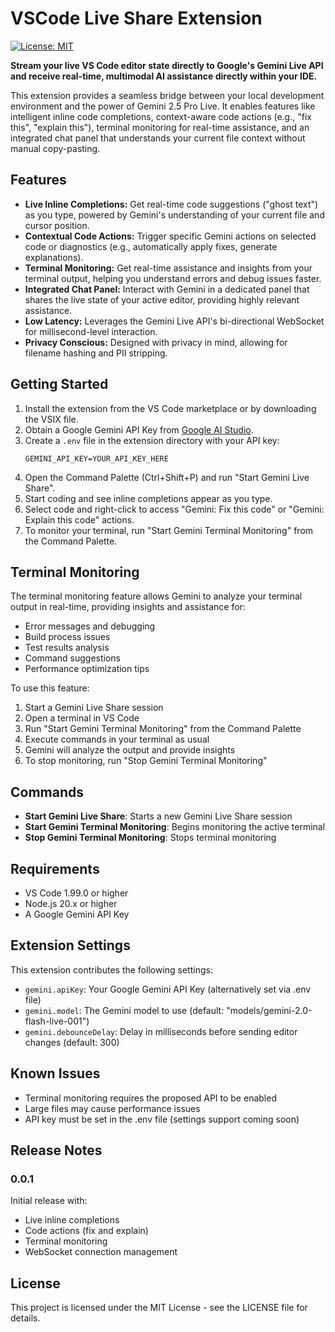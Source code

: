 # VSCode Live Share Extension

[![License: MIT](https://img.shields.io/badge/License-MIT-yellow.svg)](https://opensource.org/licenses/MIT)

**Stream your live VS Code editor state directly to Google's Gemini Live API and receive real-time, multimodal AI assistance directly within your IDE.**

This extension provides a seamless bridge between your local development environment and the power of Gemini 2.5 Pro Live. It enables features like intelligent inline code completions, context-aware code actions (e.g., "fix this", "explain this"), terminal monitoring for real-time assistance, and an integrated chat panel that understands your current file context without manual copy-pasting.

## Features

*   **Live Inline Completions:** Get real-time code suggestions ("ghost text") as you type, powered by Gemini's understanding of your current file and cursor position.
*   **Contextual Code Actions:** Trigger specific Gemini actions on selected code or diagnostics (e.g., automatically apply fixes, generate explanations).
*   **Terminal Monitoring:** Get real-time assistance and insights from your terminal output, helping you understand errors and debug issues faster.
*   **Integrated Chat Panel:** Interact with Gemini in a dedicated panel that shares the live state of your active editor, providing highly relevant assistance.
*   **Low Latency:** Leverages the Gemini Live API's bi-directional WebSocket for millisecond-level interaction.
*   **Privacy Conscious:** Designed with privacy in mind, allowing for filename hashing and PII stripping.

## Getting Started

1. Install the extension from the VS Code marketplace or by downloading the VSIX file.
2. Obtain a Google Gemini API Key from [Google AI Studio](https://aistudio.google.com/app/apikey).
3. Create a `.env` file in the extension directory with your API key:
   ```
   GEMINI_API_KEY=YOUR_API_KEY_HERE
   ```
4. Open the Command Palette (Ctrl+Shift+P) and run "Start Gemini Live Share".
5. Start coding and see inline completions appear as you type.
6. Select code and right-click to access "Gemini: Fix this code" or "Gemini: Explain this code" actions.
7. To monitor your terminal, run "Start Gemini Terminal Monitoring" from the Command Palette.

## Terminal Monitoring

The terminal monitoring feature allows Gemini to analyze your terminal output in real-time, providing insights and assistance for:

- Error messages and debugging
- Build process issues
- Test results analysis
- Command suggestions
- Performance optimization tips

To use this feature:

1. Start a Gemini Live Share session
2. Open a terminal in VS Code
3. Run "Start Gemini Terminal Monitoring" from the Command Palette
4. Execute commands in your terminal as usual
5. Gemini will analyze the output and provide insights
6. To stop monitoring, run "Stop Gemini Terminal Monitoring"

## Commands

- **Start Gemini Live Share**: Starts a new Gemini Live Share session
- **Start Gemini Terminal Monitoring**: Begins monitoring the active terminal
- **Stop Gemini Terminal Monitoring**: Stops terminal monitoring

## Requirements

- VS Code 1.99.0 or higher
- Node.js 20.x or higher
- A Google Gemini API Key

## Extension Settings

This extension contributes the following settings:

* `gemini.apiKey`: Your Google Gemini API Key (alternatively set via .env file)
* `gemini.model`: The Gemini model to use (default: "models/gemini-2.0-flash-live-001")
* `gemini.debounceDelay`: Delay in milliseconds before sending editor changes (default: 300)

## Known Issues

- Terminal monitoring requires the proposed API to be enabled
- Large files may cause performance issues
- API key must be set in the .env file (settings support coming soon)

## Release Notes

### 0.0.1

Initial release with:
- Live inline completions
- Code actions (fix and explain)
- Terminal monitoring
- WebSocket connection management

## License

This project is licensed under the MIT License - see the LICENSE file for details.
